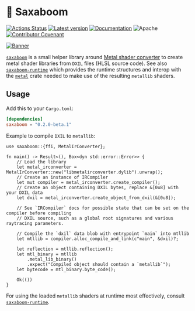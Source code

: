 # 🤘 Saxaboom

[![Actions Status](https://github.com/Traverse-Research/saxaboom/actions/workflows/ci.yml/badge.svg)](https://github.com/Traverse-Research/saxaboom/actions)
[![Latest version](https://img.shields.io/crates/v/saxaboom.svg?logo=rust)][`saxaboom`]
[![Documentation](https://img.shields.io/docsrs/saxaboom/latest?logo=docs.rs)](https://docs.rs/saxaboom)
![Apache](https://img.shields.io/badge/license-Apache-blue.svg)
[![Contributor Covenant](https://img.shields.io/badge/contributor%20covenant-v1.4%20adopted-ff69b4.svg)](./CODE_OF_CONDUCT.md)

[![Banner](banner.png)](https://traverseresearch.nl)

[`saxaboom`] is a small helper library around [Metal shader converter] to create metal shader libraries from `DXIL` files (HLSL source code).  See also [`saxaboom-runtime`] which provides the runtime structures and interop with the [`metal`] crate needed to make use of the resulting `metallib` shaders.

## Usage

Add this to your `Cargo.toml`:

```toml
[dependencies]
saxaboom = "0.2.0-beta.1"
```

Example to compile `DXIL` to `metallib`:

```rust,no_run
use saxaboom::{ffi, MetalIrConverter};

fn main() -> Result<(), Box<dyn std::error::Error>> {
    // Load the library
    let metal_irconverter = MetalIrConverter::new("libmetalirconverter.dylib").unwrap();
    // Create an instance of IRCompiler
    let mut compiler = metal_irconverter.create_compiler();
    // Create an object containing DXIL bytes, replace &[0u8] with your DXIL data
    let dxil = metal_irconverter.create_object_from_dxil(&[0u8]);

    // See `IRCompiler` docs for possible state that can be set on the compiler before compiling
    // DXIL source, such as a global root signatures and various raytracing parameters.

    // Compile the `dxil` data blob with entrypoint `main` into mtllib
    let mtllib = compiler.alloc_compile_and_link(c"main", &dxil)?;

    let reflection = mtllib.reflection();
    let mtl_binary = mtllib
        .metal_lib_binary()
        .expect("Compiled object should contain a `metallib`");
    let bytecode = mtl_binary.byte_code();

    Ok(())
}
```

For using the loaded `metallib` shaders at runtime most effectively, consult [`saxaboom-runtime`].

[Metal shader converter]: https://developer.apple.com/metal/shader-converter/
[`saxaboom`]: https://crates.io/crates/saxaboom
[`saxaboom-runtime`]: https://crates.io/crates/saxaboom-runtime
[`metal`]: https://crates.io/crates/metal
